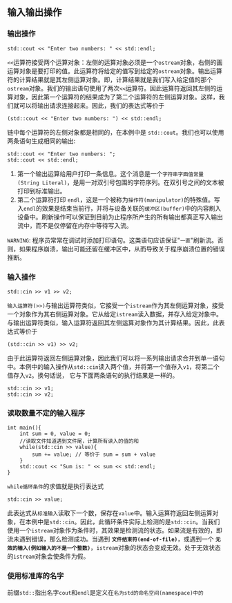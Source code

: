 ## 输入输出操作
### 输出操作
```
std::cout << "Enter two numbers: " << std::endl; 
```
`<<`运算符接受两个运算对象：左侧的运算对象必须是一个`ostream`对象，右侧的画运算对象是要打印的值。此运算符将给定的值写到给定的`ostream`对象。输出运算符的计算结果就是其左侧运算对象。即，计算结果就是我们写入给定值的那个`ostream`对象。我们的输出语句使用了两次`<<`运算符。因此运算符返回其左侧的运算对象，因此第一个运算符的结果成为了第二个运算符的左侧运算对象。这样，我们就可以将输出请求连接起来。因此，我们的表达式等价于
```
(std::cout << "Enter two numbers: ") << std::endl; 
```
链中每个运算符的左侧对象都是相同的，在本例中是 `std::cout`。我们也可以使用两条语句生成相同的输出:
```
std::cout << "Enter two numbers: ";
std::cout << std::endl;
```
1. 第一个输出运算给用户打印一条信息。这个消息是一个`字符串字面值常量(String Literal)`，是用一对双引号包围的字符序列。在双引号之间的文本被打印到标准输出。
2. 第二个运算符打印 `endl`，这是一个被称为`操作符(manipulator)`的特殊值。写入`endl`的效果是结束当前行，并将与设备关联的`缓冲区(buffer)`中的内容刷入设备中。刷新操作可以保证到目前为止程序所产生的所有输出都真正写入输出流中，而不是仅停留在内存中等待写入流。

`WARNING`: 程序员常常在调试时添加打印语句。这类语句应该保证"`一直`"刷新流。否则，如果程序崩溃，输出可能还留在缓冲区中，从而导致关于程序崩溃位置的错误推断。

### 输入操作
```
std::cin >> v1 >> v2;
```
`输入运算符(>>)`与输出运算符类似，它接受一个`istream`作为其左侧运算对象，接受一个对象作为其右侧运算对象。它从给定`istream`读入数据，并存入给定对象中。与输出运算符类似，输入运算符返回其左侧运算对象作为其计算结果。因此，此表达式等价于
```
(std::cin >> v1) >> v2;
```
由于此运算符返回左侧运算对象，因此我们可以将一系列输出请求合并到单一语句中。本例中的输入操作从`std::cin`读入两个值，并将第一个值存入`v1`，将第二个值存入`v2`。换句话说， 它与下面两条语句的执行结果是一样的。
```
std::cin >> v1;
std::cin >> v2;
 ```
### 读取数量不定的输入程序
```
int main(){
    int sum = 0, value = 0;
    //读取文件知道遇到文件尾，计算所有读入的值的和
    while(std::cin >> value){
        sum += value; // 等价于 sum = sum + value
    }
    std::cout << "Sum is: " << sum << std::endl;
}
```

`while循环条件`的求值就是执行表达式
```
std::cin >> value;
```
此表达式从`标准输入`读取下一个数，保存在`value`中。输入运算符返回左侧运算对象，在本例中是`std::cin`。因此，此循环条件实际上检测的是`std::cin`。当我们使用一个`istream`对象作为条件时，其效果是检测流的状态。如果流是有效的，即流未遇到错误，那么检测成功。当遇到 **`文件结束符(end-of-file)`**，或遇到一个 **`无效的输入(例如输入的不是一个整数)`**，`istream`对象的状态会变成无效。处于无效状态的`istream`对象会使条件为假。


### 使用标准库的名字
前缀`std::`指出名字`cout`和`endl`是定义在`名为std的命名空间(namespace)中的`
